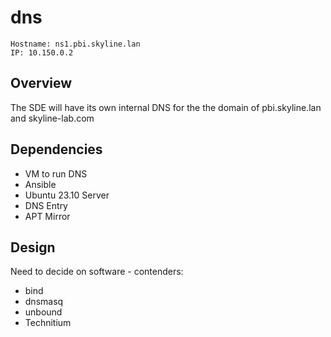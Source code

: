 dns
====================================================
``` 
Hostname: ns1.pbi.skyline.lan   
IP: 10.150.0.2 
```

Overview
----------------------------------------------------
The SDE will have its own internal DNS for the the domain of pbi.skyline.lan and skyline-lab.com

Dependencies
----------------------------------------------------
- VM to run DNS
- Ansible
- Ubuntu 23.10 Server
- DNS Entry
- APT Mirror 

Design
----------------------------------------------------
Need to decide on software - contenders:
- bind
- dnsmasq
- unbound
- Technitium

